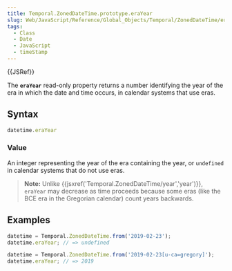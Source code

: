 ```yaml
---
title: Temporal.ZonedDateTime.prototype.eraYear
slug: Web/JavaScript/Reference/Global_Objects/Temporal/ZonedDateTime/eraYear
tags:
  - Class
  - Date
  - JavaScript
  - timeStamp
---
```

{{JSRef}}

The **`eraYear`** read-only property returns a number identifying the year of
the era in which the date and time occurs, in calendar systems that use eras.

## Syntax

```js
datetime.eraYear
```

### Value

An integer representing the year of the era containing the year, or `undefined`
in calendar systems that do not use eras.

> **Note:** Unlike
> {{jsxref('Temporal.ZonedDateTime/year','year')}}, `eraYear`
> may decrease as time proceeds because some eras (like the BCE era in the
> Gregorian calendar) count years backwards.

## Examples

```js
datetime = Temporal.ZonedDateTime.from('2019-02-23');
datetime.eraYear; // => undefined

datetime = Temporal.ZonedDateTime.from('2019-02-23[u-ca=gregory]');
datetime.eraYear; // => 2019
```
